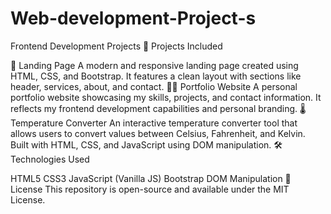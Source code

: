 # Web-development-Project-s
Frontend Development Projects
🔗 Projects Included

🚀 Landing Page A modern and responsive landing page created using HTML, CSS, and Bootstrap. It features a clean layout with sections like header, services, about, and contact.
👨‍💻 Portfolio Website A personal portfolio website showcasing my skills, projects, and contact information. It reflects my frontend development capabilities and personal branding.
🌡 Temperature Converter An interactive temperature converter tool that allows users to convert values between Celsius, Fahrenheit, and Kelvin. Built with HTML, CSS, and JavaScript using DOM manipulation.
🛠 Technologies Used

HTML5
CSS3
JavaScript (Vanilla JS)
Bootstrap
DOM Manipulation
📜 License This repository is open-source and available under the MIT License.
